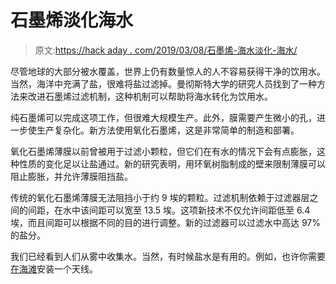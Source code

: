 # 石墨烯淡化海水

> 原文:[https://hack aday . com/2019/03/08/石墨烯-海水淡化-海水/](https://hackaday.com/2019/03/08/graphene-desalinates-sea-water/)

尽管地球的大部分被水覆盖，世界上仍有数量惊人的人不容易获得干净的饮用水。当然，海洋中充满了盐，很难将盐过滤掉。曼彻斯特大学的研究人员找到了一种方法来改进石墨烯过滤机制，这种机制可以帮助将海水转化为饮用水。

纯石墨烯可以完成这项工作，但很难大规模生产。此外，膜需要产生微小的孔，进一步使生产复杂化。新方法使用氧化石墨烯，这是非常简单的制造和部署。

氧化石墨烯薄膜以前曾被用于过滤小颗粒，但它们在有水的情况下会有点膨胀，这种性质的变化足以让盐通过。新的研究表明，用环氧树脂制成的壁来限制薄膜可以阻止膨胀，并允许薄膜阻挡盐。

传统的氧化石墨烯薄膜无法阻挡小于约 9 埃的颗粒。过滤机制依赖于过滤器层之间的间距，在水中该间距可以宽至 13.5 埃。这项新技术不仅允许间距低至 6.4 埃，而且间距可以根据不同的目的进行调整。新的过滤器可以过滤水中高达 97%的盐分。

我们已经看到人们从雾中收集水。当然，有时候盐水是有用的。例如，也许你需要[在海滩](https://hackaday.com/2017/01/09/pumping-up-an-antenna-from-a-stream-of-sea-water/)安装一个天线。